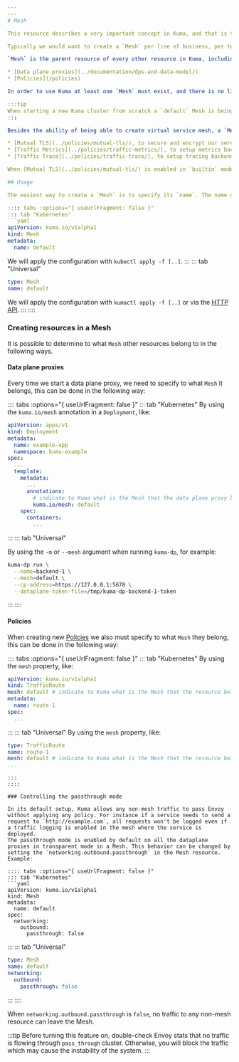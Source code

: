 ```yaml
---
---
# Mesh

This resource describes a very important concept in Kuma, and that is the ability of creating multiple isolated service meshes within the same Kuma cluster which in turn make Kuma a very simple and easy project to operate in environments where more than one mesh is required based on security, segmentation or governance requirements.

Typically we would want to create a `Mesh` per line of business, per team, per application or per environment or for any other reason. Typically multiple meshes are being created so that a service mesh can be adopted by an organization with a gradual roll-out that doesn't require all the teams and their applications to coordinate with each other, or as an extra layer of security and segmentation for our services so that - for example - policies applied to one `Mesh` do not affect another `Mesh`.

`Mesh` is the parent resource of every other resource in Kuma, including: 

* [Data plane proxies](../documentation/dps-and-data-model/)
* [Policies](/policies)

In order to use Kuma at least one `Mesh` must exist, and there is no limit to the number of Meshes that can be created. When a data plane proxy connects to the control plane (`kuma-cp`) it specifies to what `Mesh` resource it belongs: a data plane proxy can only belong to one `Mesh` at a time.

:::tip
When starting a new Kuma cluster from scratch a `default` Mesh is being created automatically.
:::

Besides the ability of being able to create virtual service mesh, a `Mesh` resource will also be used for:

* [Mutual TLS](../policies/mutual-tls/), to secure and encrypt our service traffic and assign an identity to the data plane proxies within the Mesh.
* [Traffic Metrics](../policies/traffic-metrics/), to setup metrics backend that will be used to collect and visualize metrics of our service mesh and service traffic within the Mesh.
* [Traffic Trace](../policies/traffic-trace/), to setup tracing backends that will be used to collect traces of our service traffic within the Mesh.

When [Mutual TLS](../policies/mutual-tls/) is enabled in `builtin` mode, each `Mesh` will provision its own CA root certificate and key unless we explicitly decide to use the same CA by sharing the same certificate and key across multiple meshes. When the CAs of our Meshes are different, data plane proxies from one `Mesh` will not be able to consume data plane proxies belonging to another `Mesh` and an intermediate API Gateway must be used in order to enable cross-mesh communication. Kuma supports a [gateway mode](../documentation/dps-and-data-model/#gateway) to make this happen.

## Usage

The easiest way to create a `Mesh` is to specify its `name`. The name of a Mesh must be unique.

:::: tabs :options="{ useUrlFragment: false }"
::: tab "Kubernetes"
```yaml
apiVersion: kuma.io/v1alpha1
kind: Mesh
metadata:
  name: default
```
We will apply the configuration with `kubectl apply -f [..]`.
:::
::: tab "Universal"
```yaml
type: Mesh
name: default
```
We will apply the configuration with `kumactl apply -f [..]` or via the [HTTP API](../../documentation/http-api).
:::
::::

### Creating resources in a Mesh

It is possible to determine to what `Mesh` other resources belong to in the following ways.

#### Data plane proxies

Every time we start a data plane proxy, we need to specify to what `Mesh` it belongs, this can be done in the following way:

:::: tabs :options="{ useUrlFragment: false }"
::: tab "Kubernetes"
By using the `kuma.io/mesh` annotation in a `Deployment`, like:

```yaml
apiVersion: apps/v1
kind: Deployment
metadata:
  name: example-app
  namespace: kuma-example
spec:
  ...
  template:
    metadata:
      ...
      annotations:
        # indicate to Kuma what is the Mesh that the data plane proxy belongs to
        kuma.io/mesh: default
    spec:
      containers:
        ...
```
:::
::: tab "Universal"

By using the `-m` or `--mesh` argument when running `kuma-dp`, for example:

```sh
kuma-dp run \
  --name=backend-1 \
  --mesh=default \
  --cp-address=https://127.0.0.1:5678 \
  --dataplane-token-file=/tmp/kuma-dp-backend-1-token
```
:::
::::

#### Policies

When creating new [Policies](/policies) we also must specify to what `Mesh` they belong, this can be done in the following way:

:::: tabs :options="{ useUrlFragment: false }"
::: tab "Kubernetes"
By using the `mesh` property, like:

```yaml
apiVersion: kuma.io/v1alpha1
kind: TrafficRoute
mesh: default # indicate to Kuma what is the Mesh that the resource belongs to
metadata:
  name: route-1
spec:
  ...
```
:::
::: tab "Universal"
By using the `mesh` property, like:
```yaml
type: TrafficRoute
name: route-1
mesh: default # indicate to Kuma what is the Mesh that the resource belongs to
...
```

```
:::
::::

### Controlling the passthrough mode

In its default setup, Kuma allows any non-mesh traffic to pass Envoy without applying any policy. For instance if a service needs to send a request to `http://example.com`, all requests won't be logged even if a traffic logging is enabled in the mesh where the service is deployed.
The passthrough mode is enabled by default on all the dataplane proxies in transparent mode in a Mesh. This behavior can be changed by setting the `networking.outbound.passthrough` in the Mesh resource. Example:

:::: tabs :options="{ useUrlFragment: false }"
::: tab "Kubernetes"
```yaml
apiVersion: kuma.io/v1alpha1
kind: Mesh
metadata:
  name: default
spec:
  networking:
    outbound:
      passthrough: false
```
:::
::: tab "Universal"
```yaml
type: Mesh
name: default
networking:
  outbound:
    passthrough: false
```
:::
::::

When `networking.outbound.passthrough` is `false`, no traffic to any non-mesh resource can leave the Mesh.

:::tip
Before turning this feature on, double-check Envoy stats that no traffic is flowing through `pass_through` cluster. Otherwise, you will block the traffic which may cause the instability of the system.
:::
